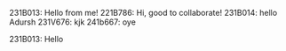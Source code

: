 231B013: Hello from me!
221B786: Hi, good to collaborate!
231B014: hello Adursh
231V676: kjk
241b667: oye

231B013: Hello

